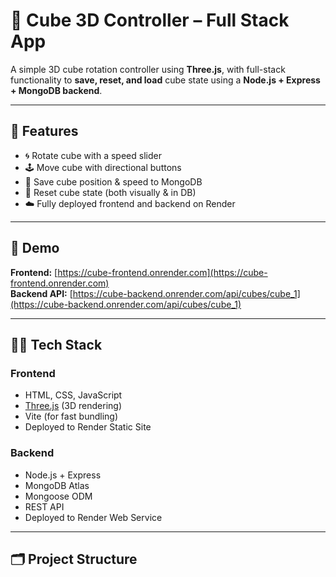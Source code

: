# 🧊 Cube 3D Controller – Full Stack App

A simple 3D cube rotation controller using **Three.js**, with full-stack functionality to **save, reset, and load** cube state using a **Node.js + Express + MongoDB backend**.

---

## 🔧 Features

- 🌀 Rotate cube with a speed slider
- 🕹️ Move cube with directional buttons
- 💾 Save cube position & speed to MongoDB
- 🔁 Reset cube state (both visually & in DB)
- ☁️ Fully deployed frontend and backend on Render

---

## 📸 Demo

**Frontend:** [https://cube-frontend.onrender.com](https://cube-frontend.onrender.com)  
**Backend API:** [https://cube-backend.onrender.com/api/cubes/cube_1](https://cube-backend.onrender.com/api/cubes/cube_1)

---

## 🧑‍💻 Tech Stack

### Frontend
- HTML, CSS, JavaScript
- [Three.js](https://threejs.org/) (3D rendering)
- Vite (for fast bundling)
- Deployed to Render Static Site

### Backend
- Node.js + Express
- MongoDB Atlas
- Mongoose ODM
- REST API
- Deployed to Render Web Service

---

## 🗂️ Project Structure

